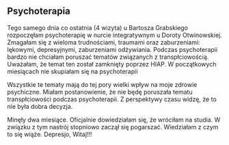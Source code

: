 ## Psychoterapia

Tego samego dnia co ostatnia (4 wizyta) u Bartosza Grabskiego rozpoczęłam psychoterapię w nurcie integratywnym u Doroty Otwinowskiej. Zmagałam się z wieloma trudnościami, traumami oraz zaburzeniami: lękowymi, depresyjnymi, zaburzeniami odżywiania. Podczas psychoterapii bardzo nie chciałam poruszać tematów związanych z transpłciowością. Uważałam, że temat ten został zamknięty poprzez HIAP. W początkowych miesiącach nie skupiałam się na psychoterapii





Wszystkie te tematy mają do tej pory wielki wpływ na moje zdrowie psychiczne. Miałam postanowienie, że nie będę poruszała tematu transpłciowości podczas psychoterapii. Z perspektywy czasu widzę, że to nie była dobra decyzja.

Minęły dwa miesiące. Oficjalnie dowiedziałam się, że wróciłam na studia. W związku z tym nastrój stopniowo zaczął się pogarszać. Wiedziałam z czym to się wiąże. Depresjo, Witaj!!!






